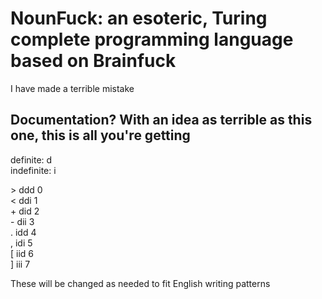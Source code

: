 # NounFuck: an esoteric, Turing complete programming language based on Brainfuck

I have made a terrible mistake

## Documentation? With an idea as terrible as this one, this is all you're getting

definite: d  
indefinite: i  

\> ddd  0  
< ddi  1  
\+ did  2  
\- dii  3  
. idd   4  
, idi   5  
\[ iid  6  
\] iii  7  

These will be changed as needed to fit English writing patterns

